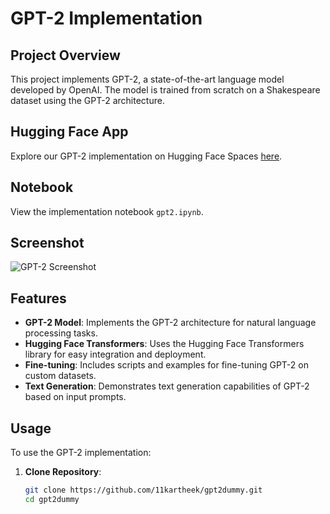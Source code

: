 # GPT-2 Implementation

## Project Overview

This project implements GPT-2, a state-of-the-art language model developed by OpenAI. The model is trained from scratch on a Shakespeare dataset using the GPT-2 architecture.

## Hugging Face App

Explore our GPT-2 implementation on Hugging Face Spaces [here](https://huggingface.co/spaces/Kartheekb7/s21-gpt3).

## Notebook

View the implementation notebook `gpt2.ipynb`.

## Screenshot

![GPT-2 Screenshot](screenshot-placeholder.png)

## Features

- **GPT-2 Model**: Implements the GPT-2 architecture for natural language processing tasks.
- **Hugging Face Transformers**: Uses the Hugging Face Transformers library for easy integration and deployment.
- **Fine-tuning**: Includes scripts and examples for fine-tuning GPT-2 on custom datasets.
- **Text Generation**: Demonstrates text generation capabilities of GPT-2 based on input prompts.

## Usage

To use the GPT-2 implementation:

1. **Clone Repository**:

   ```bash
   git clone https://github.com/11kartheek/gpt2dummy.git
   cd gpt2dummy
